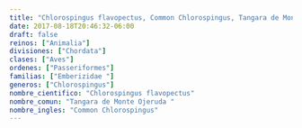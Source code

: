 ```yaml
---
title: "Chlorospingus flavopectus, Common Chlorospingus, Tangara de Monte Ojeruda "
date: 2017-08-18T20:46:32-06:00
draft: false
reinos: ["Animalia"]
divisiones: ["Chordata"]
clases: ["Aves"]
ordenes: ["Passeriformes"]
familias: ["Emberizidae "]
generos: ["Chlorospingus"]
nombre_cientifico: "Chlorospingus flavopectus"
nombre_comun: "Tangara de Monte Ojeruda "
nombre_ingles: "Common Chlorospingus"
---
```

